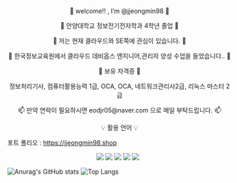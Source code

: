 <p align="center">
    👋 welcome!! , I’m @jjeongmin98 👋
</p>

<p align="center">
🏤 안양대학교 정보전기전자학과 4학년 졸업 🏤   
</p>

<p align="center">
👀 저는 현재 클라우드와 SE쪽에 관심이 있습니다. 👀
</p>

<p align="center">
🌱 한국정보교육원에서 클라우드 데비옵스 엔지니어,관리자 양성 수업을 들었습니다.. 🌱
</p>

<p align="center">
📜 보유 자격증 📜
     
     
</p>
<p align="center">
정보처리기사, 컴퓨터활용능력 1급, OCA, OCA, 네트워크관리사2급, 리눅스 마스터 2급
</p>

<p align="center">
📫 만약 연락이 필요하시면 eodjr05@naver.com 으로 메일 부탁드립니다. 📫

</p>

<p align="center" display="inline-block">
   💡 활용 언어 💡

</p>

포트 폴리오 : https://jjeongmin98.shop
<p align="center" display="inline-block">
  <img src="https://img.shields.io/badge/Python-black?style=flat&logo=Python&logoColor=3776AB"/>
  <img src="https://img.shields.io/badge/Docker-white?style=flat&logo=Docker&logoColor=2496ED"/>
  <img src="https://img.shields.io/badge/Kubernetes-white?style=flat&logo=Kubernetes&logoColor=326CE5"/>
  <img src="https://img.shields.io/badge/Amazon AWS-white?style=flat&logo=Amazon AWS&logoColor=232F3E"/>
 <img src="https://img.shields.io/badge/GitHub-gray?style=flat&logo=GitHub&logoColor=black"/>&nbsp;&nbsp;
</p>

<!---
jjeongmin98/jjeongmin98 is a ✨ special ✨ repository because its `README.md` (this file) appears on your GitHub profile.
You can click the Preview link to take a look at your changes.
--->
![Anurag's GitHub stats](https://github-readme-stats.vercel.app/api?username=jjeongmin98&show_icons=true&theme=radical)
![Top Langs](https://github-readme-stats.vercel.app/api/top-langs/?username=jjeongmin98&layout=compact&theme=tokyonight)
